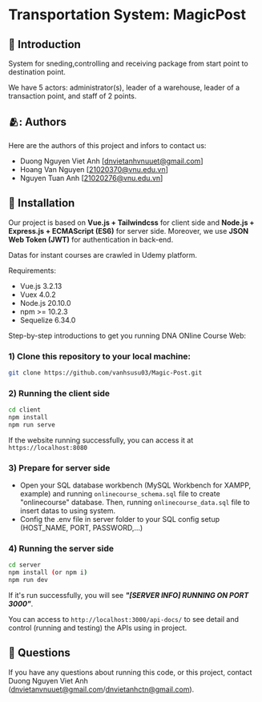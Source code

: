 # Transportation System: MagicPost

## :star2: Introduction

System for sneding,controlling and receiving package from start point to destination point.

We have 5 actors: administrator(s), leader of a warehouse, leader of a transaction point, and staff of 2 points.

## 🫂: Authors

Here are the authors of this project and infors to contact us:
* Duong Nguyen Viet Anh [dnvietanhvnuuet@gmail.com]
* Hoang Van Nguyen [21020370@vnu.edu.vn]
* Nguyen Tuan Anh [21020276@vnu.edu.vn]

## :wrench: Installation

Our project is based on **Vue.js + Tailwindcss** for client side and **Node.js + Express.js + ECMAScript (ES6)** for server side. Moreover, we use **JSON Web Token (JWT)** for authentication in back-end. 

Datas for instant courses are crawled in Udemy platform.

Requirements:
* Vue.js 3.2.13
* Vuex 4.0.2
* Node.js 20.10.0
* npm >= 10.2.3
* Sequelize 6.34.0

Step-by-step introductions to get you running DNA ONline Course Web:
### 1) Clone this repository to your local machine:

```bash
git clone https://github.com/vanhsusu03/Magic-Post.git
```
### 2) Running the client side

```bash
cd client
npm install
npm run serve
```
If the website running successfully, you can access it at ```https://localhost:8080```

### 3) Prepare for server side
* Open your SQL database workbench (MySQL Workbench for XAMPP, example) and running ```onlinecourse_schema.sql``` file to create "onlinecourse" database. Then, running ```onlinecourse_data.sql``` file to insert datas to using system.
* Config the .env file in server folder to your SQL config setup (HOST_NAME, PORT, PASSWORD,...)

### 4) Running the server side

```bash
cd server
npm install (or npm i)
npm run dev
```
If it's run successfully, you will see ***"[SERVER INFO] RUNNING ON PORT 3000"***.

You can access to ```http://localhost:3000/api-docs/``` to see detail and control (running and testing) the APIs using in project.

## :raising_hand: Questions
If you have any questions about running this code, or this project, contact Duong Nguyen Viet Anh (dnvietanvnuuet@gmail.com/dnvietanhctn@gmail.com).

